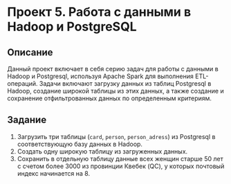 # Проект 5. Работа с данными в Hadoop и PostgreSQL

## Описание
Данный проект включает в себя серию задач для работы с данными в Hadoop и Postgresql, используя Apache Spark для выполнения ETL-операций. Задачи включают загрузку данных из таблиц Postgresql в Hadoop, создание широкой таблицы из этих данных, а также создание и сохранение отфильтрованных данных по определенным критериям.

## Задание

1. Загрузить три таблицы (`card`, `person`, `person_adress`) из Postgresql в соответствующую базу данных в Hadoop.
1. Создать одну широкую таблицу из загруженных данных.
2. Сохранить в отдельную таблицу данные всех женщин старше 50 лет с счетом более 3000 из провинции Квебек (QC), у которых почтовый индекс начинается на 8.
